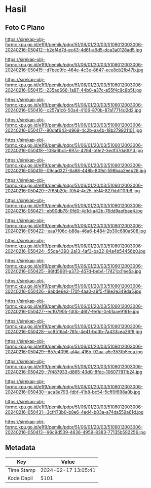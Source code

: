 # Hasil

## Foto C Plano

https://sirekap-obj-formc.kpu.go.id/e1f9/pemilu/pdpr/51/06/01/20/03/5106012003006-20240216-050412--b2ef4d7d-ec43-4d6f-a6d5-dca3a0128ad5.jpg

https://sirekap-obj-formc.kpu.go.id/e1f9/pemilu/pdpr/51/06/01/20/03/5106012003006-20240216-050415--d7bec9fc-464e-4c3e-8647-ece8cb2fb47b.jpg

https://sirekap-obj-formc.kpu.go.id/e1f9/pemilu/pdpr/51/06/01/20/03/5106012003006-20240216-050415--235ad666-1a87-44b0-a37c-e55f4c9c8b5f.jpg

https://sirekap-obj-formc.kpu.go.id/e1f9/pemilu/pdpr/51/06/01/20/03/5106012003006-20240216-050416--c257a1c6-50a4-4106-870b-87a17714d2d2.jpg

https://sirekap-obj-formc.kpu.go.id/e1f9/pemilu/pdpr/51/06/01/20/03/5106012003006-20240216-050417--90daf643-d969-4c2b-aa4b-18b279921101.jpg

https://sirekap-obj-formc.kpu.go.id/e1f9/pemilu/pdpr/51/06/01/20/03/5106012003006-20240216-050418--108a6bc5-897a-4264-b0e2-3edf37da001d.jpg

https://sirekap-obj-formc.kpu.go.id/e1f9/pemilu/pdpr/51/06/01/20/03/5106012003006-20240216-050419--09cad327-6a88-448b-809d-598baa2eeb28.jpg

https://sirekap-obj-formc.kpu.go.id/e1f9/pemilu/pdpr/51/06/01/20/03/5106012003006-20240216-050420--7f65b20c-f054-4c25-b5f4-827bbff10fb8.jpg

https://sirekap-obj-formc.kpu.go.id/e1f9/pemilu/pdpr/51/06/01/20/03/5106012003006-20240216-050421--eb90db78-0fd0-4c1d-a42b-76dd9aefbae4.jpg

https://sirekap-obj-formc.kpu.go.id/e1f9/pemilu/pdpr/51/06/01/20/03/5106012003006-20240216-050422--eaa7f06c-b88a-46a6-b484-2b30c680a508.jpg

https://sirekap-obj-formc.kpu.go.id/e1f9/pemilu/pdpr/51/06/01/20/03/5106012003006-20240216-050424--55de4390-2a13-4af3-ba32-84a4b54456b0.jpg

https://sirekap-obj-formc.kpu.go.id/e1f9/pemilu/pdpr/51/06/01/20/03/5106012003006-20240216-050425--98fd5981-a373-457d-beb4-17421cd1ee5a.jpg

https://sirekap-obj-formc.kpu.go.id/e1f9/pemilu/pdpr/51/06/01/20/03/5106012003006-20240216-050426--9abde6e3-170f-4aa0-a9f5-f18e2e349da5.jpg

https://sirekap-obj-formc.kpu.go.id/e1f9/pemilu/pdpr/51/06/01/20/03/5106012003006-20240216-050427--ec107905-fd0b-46f7-9e1d-0eb1aae9161e.jpg

https://sirekap-obj-formc.kpu.go.id/e1f9/pemilu/pdpr/51/06/01/20/03/5106012003006-20240216-050428--cc8516a4-78fc-4e41-bd3b-7a433cea26f8.jpg

https://sirekap-obj-formc.kpu.go.id/e1f9/pemilu/pdpr/51/06/01/20/03/5106012003006-20240216-050429--857c4096-af4a-416b-92aa-a5e353fb5eca.jpg

https://sirekap-obj-formc.kpu.go.id/e1f9/pemilu/pdpr/51/06/01/20/03/5106012003006-20240216-050429--7f487933-d865-43d0-8fdc-106077811b24.jpg

https://sirekap-obj-formc.kpu.go.id/e1f9/pemilu/pdpr/51/06/01/20/03/5106012003006-20240216-050430--aca3e793-fdbf-41b8-bc54-5cff0f698a0b.jpg

https://sirekap-obj-formc.kpu.go.id/e1f9/pemilu/pdpr/51/06/01/20/03/5106012003006-20240216-050431--3cf473b0-b8e6-4ed4-b03a-a74da559a61d.jpg

https://sirekap-obj-formc.kpu.go.id/e1f9/pemilu/pdpr/51/06/01/20/03/5106012003006-20240216-050413--96c9d539-4636-4959-8383-77135b592256.jpg


## Metadata

| Key        | Value               |
| ---------- | ------------------- |
| Time Stamp | 2024-02-17 13:05:41 |
| Kode Dapil | 5101                |



